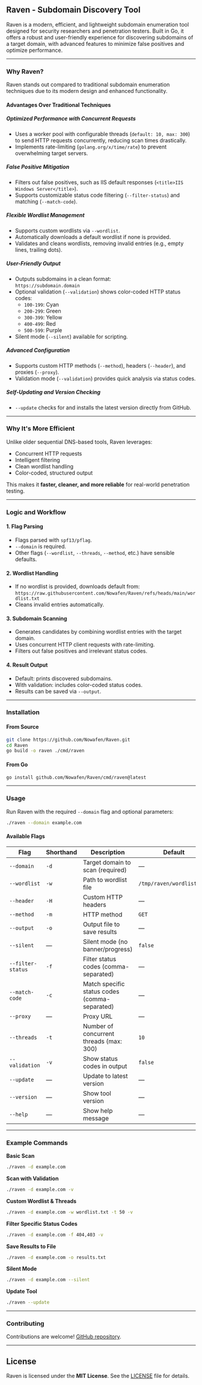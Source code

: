 ## Raven - Subdomain Discovery Tool

Raven is a modern, efficient, and lightweight subdomain enumeration tool designed for security researchers and penetration testers. Built in Go, it offers a robust and user-friendly experience for discovering subdomains of a target domain, with advanced features to minimize false positives and optimize performance.

---

### Why Raven?

Raven stands out compared to traditional subdomain enumeration techniques due to its modern design and enhanced functionality.

#### Advantages Over Traditional Techniques

##### Optimized Performance with Concurrent Requests
- Uses a worker pool with configurable threads (`default: 10, max: 300`) to send HTTP requests concurrently, reducing scan times drastically.
- Implements rate-limiting (`golang.org/x/time/rate`) to prevent overwhelming target servers.

##### False Positive Mitigation
- Filters out false positives, such as IIS default responses (`<title>IIS Windows Server</title>`).
- Supports customizable status code filtering (`--filter-status`) and matching (`--match-code`).

##### Flexible Wordlist Management
- Supports custom wordlists via `--wordlist`.
- Automatically downloads a default wordlist if none is provided.
- Validates and cleans wordlists, removing invalid entries (e.g., empty lines, trailing dots).

##### User-Friendly Output
- Outputs subdomains in a clean format:  
  `https://subdomain.domain`
- Optional validation (`--validation`) shows color-coded HTTP status codes:
  - `100-199`: Cyan  
  - `200-299`: Green  
  - `300-399`: Yellow  
  - `400-499`: Red  
  - `500-599`: Purple  
- Silent mode (`--silent`) available for scripting.

##### Advanced Configuration
- Supports custom HTTP methods (`--method`), headers (`--header`), and proxies (`--proxy`).
- Validation mode (`--validation`) provides quick analysis via status codes.

##### Self-Updating and Version Checking
- `--update` checks for and installs the latest version directly from GitHub.

---

### Why It's More Efficient
Unlike older sequential DNS-based tools, Raven leverages:
- Concurrent HTTP requests
- Intelligent filtering
- Clean wordlist handling
- Color-coded, structured output  

This makes it **faster, cleaner, and more reliable** for real-world penetration testing.

---

### Logic and Workflow

#### 1. Flag Parsing
- Flags parsed with `spf13/pflag`.
- `--domain` is required.
- Other flags (`--wordlist`, `--threads`, `--method`, etc.) have sensible defaults.

#### 2. Wordlist Handling
- If no wordlist is provided, downloads default from:  
  `https://raw.githubusercontent.com/Nowafen/Raven/refs/heads/main/wordlist.txt`
- Cleans invalid entries automatically.

#### 3. Subdomain Scanning
- Generates candidates by combining wordlist entries with the target domain.
- Uses concurrent HTTP client requests with rate-limiting.
- Filters out false positives and irrelevant status codes.

#### 4. Result Output
- Default: prints discovered subdomains.
- With validation: includes color-coded status codes.
- Results can be saved via `--output`.

---

### Installation

#### From Source
```bash
git clone https://github.com/Nowafen/Raven.git
cd Raven
go build -o raven ./cmd/raven
```

#### From Go
```bash
go install github.com/Nowafen/Raven/cmd/raven@latest
```

---

### Usage

Run Raven with the required `--domain` flag and optional parameters:

```bash
./raven --domain example.com
```

#### Available Flags

| Flag             | Shorthand | Description                                   | Default                      |
|------------------|-----------|-----------------------------------------------|------------------------------|
| `--domain`       | `-d`      | Target domain to scan (required)              | —                            |
| `--wordlist`     | `-w`      | Path to wordlist file                         | `/tmp/raven/wordlist.txt`    |
| `--header`       | `-H`      | Custom HTTP headers                           | —                            |
| `--method`       | `-m`      | HTTP method                                   | `GET`                        |
| `--output`       | `-o`      | Output file to save results                   | —                            |
| `--silent`       | —         | Silent mode (no banner/progress)              | `false`                      |
| `--filter-status`| `-f`      | Filter status codes (comma-separated)         | —                            |
| `--match-code`   | `-c`      | Match specific status codes (comma-separated) | —                            |
| `--proxy`        | —         | Proxy URL                                     | —                            |
| `--threads`      | `-t`      | Number of concurrent threads (max: 300)       | `10`                         |
| `--validation`   | `-v`      | Show status codes in output                   | `false`                      |
| `--update`       | —         | Update to latest version                      | —                            |
| `--version`      | —         | Show tool version                             | —                            |
| `--help`         | —         | Show help message                             | —                            |

---

### Example Commands

**Basic Scan**
```bash
./raven -d example.com
```

**Scan with Validation**
```bash
./raven -d example.com -v
```

**Custom Wordlist & Threads**
```bash
./raven -d example.com -w wordlist.txt -t 50 -v
```

**Filter Specific Status Codes**
```bash
./raven -d example.com -f 404,403 -v
```

**Save Results to File**
```bash
./raven -d example.com -o results.txt
```

**Silent Mode**
```bash
./raven -d example.com --silent
```

**Update Tool**
```bash
./raven --update
```

---

### Contributing
Contributions are welcome! [GitHub repository](https://github.com/Nowafen/Raven).

---

## License
Raven is licensed under the **MIT License**. See the [LICENSE](LICENSE) file for details.
